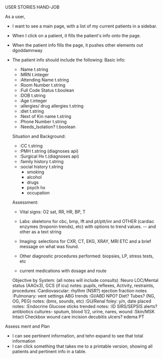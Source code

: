 USER STORIES HAND-JOB

As a user,

* I want to see a main page, with a list of my current patients in a sidebar.
* When I click on a patient, it fills the patient's info onto the page.
* When the patient info fills the page, it pushes other elements out dgoddamnway
* The patient info should include the following:
  Basic info:
    - :Name t.string
    - :MRN t.integer
    - :Attending Name t.string
    - :Room Number t.string
    - :Full Code Status t.boolean
    - :DOB t.string
    - :Age t.integer
    - :allergies/ drug allergies t.string
    - :diet t.string
    - :Next of Kin name t.string
    - :Phone Number t.string
    - :Needs_Isolation? t.boolean

  Situation and Background:
    - :CC t.string
    - :PMH t.string (diagnoses api)
    - :Surgical Hx t.(diagnoses api)
    - :family history t.string
    - :social history t.string
      - smoking
      - alcohol
      - drugs
      - psych hx
      - occupation


  Assessment:
    - Vital signs: O2 sat, RR, HR, BP, T
    - Labs: skeletons for cbc, bmp, lft and pt/ptt/inr and OTHER (cardiac enzymes (troponin trends), etc) with options to trend values.
        -- and other as a text string

    - Imaging: selections for CXR, CT, EKG, XRAY, MRI ETC and a brief message on what was found.

    - Other diagnostic procedures performed: biopsies, LP, stress tests, etc

    - current medications with dosage and route



    Objective by System: (all notes will include consults)
      :Neuro 
      LOC/Mental status (AAOx3), GCS (if icu)
        notes: pupils, reflexes, Activity, restraints, procedures
      :Cardiovascular:
        rhythm (NSR?)
        ejection fraction
        notes
      :Pulmonary:
        vent settings
        ABG trends
      :GI/ABD
        NPO?
        Diet?
        Tubes? (NG, OG, PEG)
        notes: (bms, sounds, etc)
      :GU/Renal
        foley: y/n, date placed
        notes:
      :Endocrine
        Glucose sticks trended
        notes:
      :ID
        SIRS/SEPSIS alerts?
        antibiotics
        cultures- sputum, blood 1/2, urine, nares, wound
      :Skin/MSK
        Intact Checkbox
        wound care
        incision
        decubitis ulcers?
        edema
        PT

Assess ment and Plan


* I can see pertinent information, and tehn expand to see that total information
* I can click something that takes me to a printable version, showing all patients and pertinent info in a table.

